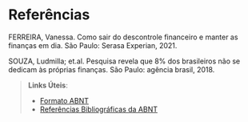 # Referências

FERREIRA, Vanessa. Como sair do descontrole financeiro e manter as finanças em dia. São Paulo: Serasa Experian, 2021.
 

SOUZA, Ludmilla; et.al. Pesquisa revela que 8% dos brasileiros não se dedicam às próprias finanças. São Paulo: agência brasil, 2018.

> **Links Úteis**:
> - [Formato ABNT](https://www.normastecnicas.com/abnt/trabalhos-academicos/referencias/)
> - [Referências Bibliográficas da ABNT](https://comunidade.rockcontent.com/referencia-bibliografica-abnt/)
